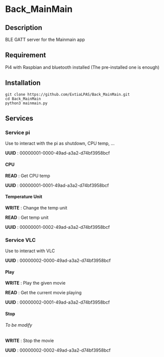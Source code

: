# Back_MainMain

## Description
BLE GATT server for the Mainmain app

## Requirement

Pi4 with Raspbian and bluetooth installed (The pre-installed one is enough)

## Installation
```
git clone https://github.com/ExtiaLPAS/Back_MainMain.git
cd Back_MainMain
python3 mainmain.py
```

## Services
### Service pi 

Use to interact with the pi as shutdown, CPU temp, ...

**UUID** : 00000001-0000-49ad-a3a2-d74bf3958bcf 

#### CPU 

**READ** : Get CPU temp

**UUID** : 00000001-0001-49ad-a3a2-d74bf3958bcf

#### Temperature Unit

**WRITE** : Change the temp unit 

**READ** : Get temp unit 

**UUID** : 00000001-0002-49ad-a3a2-d74bf3958bcf

### Service VLC

Use to interact with VLC

**UUID** : 00000002-0000-49ad-a3a2-d74bf3958bcf

#### Play

**WRITE** : Play the given movie

**READ** : Get the current movie playing

**UUID** : 00000002-0001-49ad-a3a2-d74bf3958bcf

#### Stop
###### To be modify
**WRITE** : Stop the movie

**UUID** : 00000002-0002-49ad-a3a2-d74bf3958bcf


